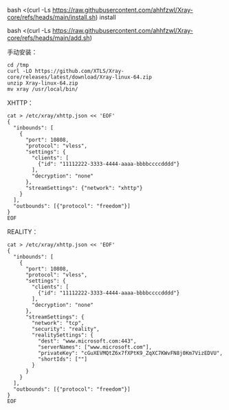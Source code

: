 bash <(curl -Ls https://raw.githubusercontent.com/ahhfzwl/Xray-core/refs/heads/main/install.sh) install

bash <(curl -Ls https://raw.githubusercontent.com/ahhfzwl/Xray-core/refs/heads/main/add.sh)

手动安装：
```
cd /tmp
curl -LO https://github.com/XTLS/Xray-core/releases/latest/download/Xray-linux-64.zip
unzip Xray-linux-64.zip
mv xray /usr/local/bin/

```
XHTTP：
```
cat > /etc/xray/xhttp.json << 'EOF'
{
  "inbounds": [
    {
      "port": 10808,
      "protocol": "vless",
      "settings": {
        "clients": [
          {"id": "11112222-3333-4444-aaaa-bbbbccccdddd"}
        ],
        "decryption": "none"
      },
      "streamSettings": {"network": "xhttp"}
    }
  ],
  "outbounds": [{"protocol": "freedom"}]
}
EOF
```
REALITY：
```
cat > /etc/xray/xhttp.json << 'EOF'
{
  "inbounds": [
    {
      "port": 10808,
      "protocol": "vless",
      "settings": {
        "clients": [
          {"id": "11112222-3333-4444-aaaa-bbbbccccdddd"}
        ],
        "decryption": "none"
      },
      "streamSettings": {
        "network": "tcp",
        "security": "reality",
        "realitySettings": {
          "dest": "www.microsoft.com:443",
          "serverNames": ["www.microsoft.com"],
          "privateKey": "cGuXEVMQtZ6x7fXPtK9_ZqXC7KWvFN8j0Km7VizEDVU",
          "shortIds": [""]
        }
      }
    }
  ],
  "outbounds": [{"protocol": "freedom"}]
}
EOF
```
